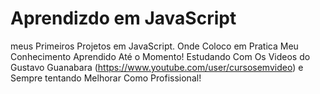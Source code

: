# Aprendizdo em JavaScript
meus Primeiros Projetos em JavaScript.
Onde Coloco em Pratica Meu Conhecimento Aprendido Até o Momento!
Estudando Com Os Videos do Gustavo Guanabara (https://www.youtube.com/user/cursosemvideo)
e Sempre tentando Melhorar Como Profissional!
